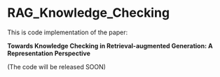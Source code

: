 # RAG_Knowledge_Checking

This is code implementation of the paper: 

**Towards Knowledge Checking in Retrieval-augmented Generation: A Representation Perspective**

(The code will be released SOON)
